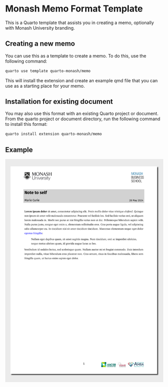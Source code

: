 

<!-- README.md is generated from README.qmd. Please edit that file -->

# Monash Memo Format Template

This is a Quarto template that assists you in creating a memo,
optionally with Monash University branding.

## Creating a new memo

You can use this as a template to create a memo. To do this, use the
following command:

``` bash
quarto use template quarto-monash/memo
```

This will install the extension and create an example qmd file that you
can use as a starting place for your memo.

## Installation for existing document

You may also use this format with an existing Quarto project or
document. From the quarto project or document directory, run the
following command to install this format:

``` bash
quarto install extension quarto-monash/memo
```

## Example

[![](examples/template.png)](examples/template.pdf)
